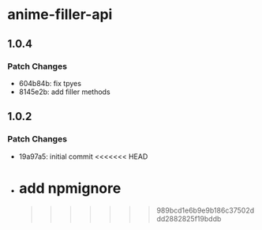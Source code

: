 # anime-filler-api

## 1.0.4

### Patch Changes

- 604b84b: fix tpyes
- 8145e2b: add filler methods

## 1.0.2

### Patch Changes

- 19a97a5: initial commit
  <<<<<<< HEAD
- # add npmignore
  > > > > > > > 989bcd1e6b9e9b186c37502ddd2882825f19bddb
